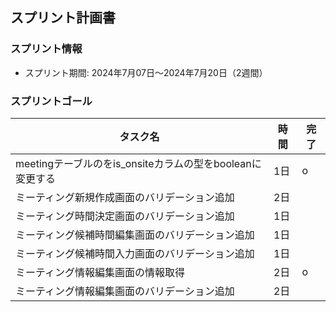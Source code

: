 ## スプリント計画書

### スプリント情報
- スプリント期間: 2024年7月07日～2024年7月20日（2週間）

### スプリントゴール

| タスク名 | 時間 | 完了 | 
| ---- | ---- | ---- |
| meetingテーブルのをis_onsiteカラムの型をbooleanに変更する | 1日 | o |
| ミーティング新規作成画面のバリデーション追加 | 2日 | |
| ミーティング時間決定画面のバリデーション追加 | 1日 | |
| ミーティング候補時間編集画面のバリデーション追加 | 1日 | |
| ミーティング候補時間入力画面のバリデーション追加 | 1日 | |
| ミーティング情報編集画面の情報取得 | 2日 | o |
| ミーティング情報編集画面のバリデーション追加 | 2日 | |
